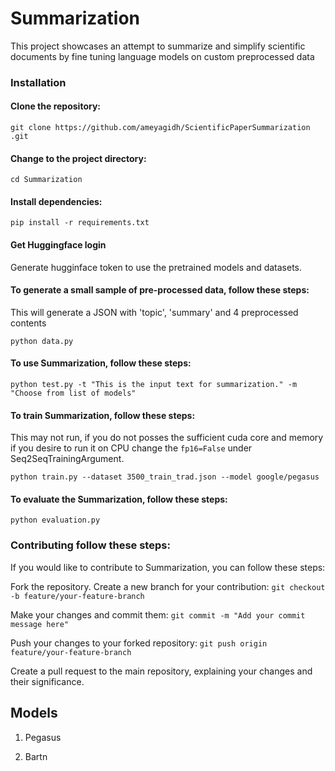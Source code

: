 # Summarization

This project showcases an attempt to summarize and simplify scientific documents by fine tuning language models on custom preprocessed data

### Installation

#### Clone the repository: 

`git clone https://github.com/ameyagidh/ScientificPaperSummarization
.git`

#### Change to the project directory: 

`cd Summarization`

#### Install dependencies: 

`pip install -r requirements.txt`

#### Get Huggingface login

Generate hugginface token to use the pretrained models and datasets.

#### To generate a small sample of pre-processed data, follow these steps:

This will generate a JSON with 'topic', 'summary' and 4 preprocessed contents

`python data.py`

#### To use Summarization, follow these steps:

`python test.py -t "This is the input text for summarization." -m "Choose from list of models"`

#### To train Summarization, follow these steps:

This may not run, if you do not posses the sufficient cuda core and memory if you desire to run it on CPU change the `fp16=False` under Seq2SeqTrainingArgument.

`python train.py --dataset 3500_train_trad.json --model google/pegasus`

#### To evaluate the Summarization, follow these steps:

`python evaluation.py`

### Contributing follow these steps:

If you would like to contribute to Summarization, you can follow these steps:


Fork the repository.
Create a new branch for your contribution: 
`git checkout -b feature/your-feature-branch`

Make your changes and commit them: 
`git commit -m "Add your commit message here"`

Push your changes to your forked repository: 
`git push origin feature/your-feature-branch`

Create a pull request to the main repository, explaining your changes and their significance.

## Models

1. Pegasus 

2. Bartn


